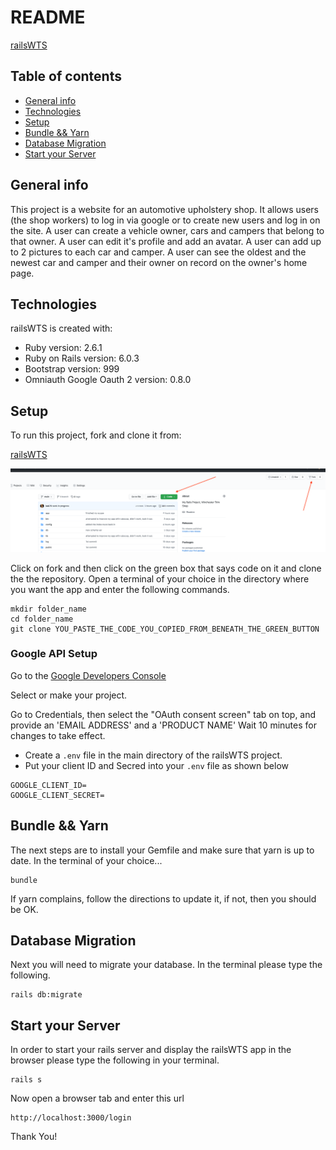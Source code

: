 # README

[railsWTS](https://github.com/kak79/railsWTS)

## Table of contents

* [General info](#general-info)
* [Technologies](#technologies)
* [Setup](#setup)
* [Bundle && Yarn](#bundle&yarn)
* [Database Migration](#database)
* [Start your Server](#server)

## General info

This project is a website for an automotive upholstery shop.  It allows users (the shop workers) to log in via google or to create new users and log in on the site.  A user can create a vehicle owner, cars and campers that belong to that owner.  A user can edit it's profile and add an avatar.  A user can add up to 2 pictures to each car and camper.  A user can see the oldest and the newest car and camper and their owner on record on the owner's home page.

## Technologies

railsWTS is created with:

* Ruby version: 2.6.1
* Ruby on Rails version: 6.0.3
* Bootstrap version: 999
* Omniauth Google Oauth 2 version: 0.8.0

## Setup

To run this project, fork and clone it from:

[railsWTS](https://github.com/kak79/railsWTS)

![fork&clone](./app/assets/images/howto.png)

Click on fork and then click on the green box that says code on it and clone the the repository.  Open a terminal of your choice in the directory where you want the app and enter the following commands.

```
mkdir folder_name
cd folder_name
git clone YOU_PASTE_THE_CODE_YOU_COPIED_FROM_BENEATH_THE_GREEN_BUTTON
```

### Google API Setup

Go to the [Google Developers Console](https://console.developers.google.com)

Select or make your project.

Go to Credentials, then select the "OAuth consent screen" tab on top, and provide an 'EMAIL ADDRESS' and a 'PRODUCT NAME'
Wait 10 minutes for changes to take effect.

* Create a `.env` file in the main directory of the railsWTS project.
* Put your client ID and Secred into your `.env` file as shown below

```
GOOGLE_CLIENT_ID=
GOOGLE_CLIENT_SECRET=
```

## Bundle && Yarn

The next steps are to install your Gemfile and make sure that yarn is up to date.  In the terminal of your choice...

```
bundle
```

If yarn complains, follow the directions to update it, if not, then you should be OK.

## Database Migration

Next you will need to migrate your database.  In the terminal please type the following.

```
rails db:migrate
```

## Start your Server

In order to start your rails server and display the railsWTS app in the browser please type the following in your terminal.

```
rails s
```

Now open a browser tab and enter this url

```
http://localhost:3000/login
```

Thank You!
